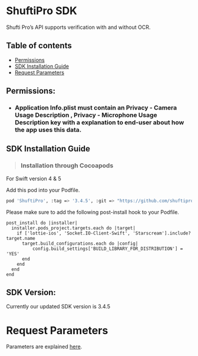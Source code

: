 # ShuftiPro SDK

Shufti Pro’s API supports verification with and without OCR. 
## Table of contents

* [Permissions](#permissions)
* [SDK Installation Guide](#sdk-installation-guide)
* [Request Parameters](#request-parameters)



## Permissions:
* ### Application Info.plist must contain an **Privacy - Camera Usage Description** , **Privacy - Microphone Usage Description** key with a explanation to end-user about how the app uses this data.

## SDK Installation Guide
>### Installation through Cocoapods
   
 For Swift version 4 & 5 <br>

 Add this pod into your Podfile.
```sh
pod 'ShuftiPro', :tag => '3.4.5', :git => "https://github.com/shuftipro/iOS-binary-pod"
```
Please make sure to add the following post-install hook to your Podfile.

```
post_install do |installer|
  installer.pods_project.targets.each do |target|
    if ['lottie-ios', 'Socket.IO-Client-Swift', 'Starscream'].include? target.name
      target.build_configurations.each do |config|
          config.build_settings['BUILD_LIBRARY_FOR_DISTRIBUTION'] = 'YES'
      end
    end
  end
end
```
## SDK Version:
Currently our updated SDK version is 3.4.5
# Request Parameters
Parameters are explained [here](https://github.com/shuftipro/iOS-SDK#auth-keys).
